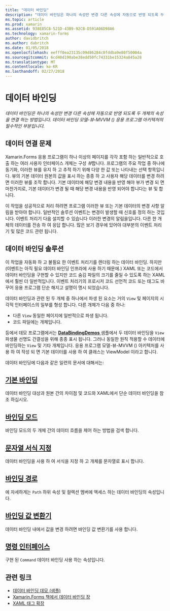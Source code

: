 ```yaml
---
title: "데이터 바인딩"
description: "데이터 바인딩은 하나의 속성만 변경 다른 속성에 자동으로 반영 되도록 두 개체의 속성을 연결 하는 방법입니다. 데이터 바인딩 모델-뷰-MVVM () 응용 프로그램 아키텍처의 필수적인 부분입니다."
ms.topic: article
ms.prod: xamarin
ms.assetid: 938E85C8-521D-43B9-92CB-D591A06D98A6
ms.technology: xamarin-forms
author: davidbritch
ms.author: dabritch
ms.date: 01/05/2018
ms.openlocfilehash: eefff0ea23135c09d86284c0fddba9e80f50004a
ms.sourcegitcommit: 6cd40d190abe38edd50fc74331be15324a845a28
ms.translationtype: MT
ms.contentlocale: ko-KR
ms.lasthandoff: 02/27/2018
---
```

# <a name="data-binding"></a>데이터 바인딩

_데이터 바인딩은 하나의 속성만 변경 다른 속성에 자동으로 반영 되도록 두 개체의 속성을 연결 하는 방법입니다. 데이터 바인딩 모델-뷰-MVVM () 응용 프로그램 아키텍처의 필수적인 부분입니다._

## <a name="the-data-linking-problem"></a>데이터 연결 문제

Xamarin.Forms 응용 프로그램이 하나 이상의 페이지를 각각 포함 하는 일반적으로 호출 하는 여러 사용자 인터페이스 개체는 구성 *뷰*합니다. 프로그램의 주요 작업 중 하나에 동기화, 이러한 뷰를 유지 하 고 추적 하기 위해 다양 한 값 또는 나타내는 선택 항목입니다. 뷰의 기본 데이터 원본의 값을 표시 하는 종종 하 고 사용자 해당 데이터를 변경 하려면 이러한 뷰를 조작 합니다. 기본 데이터에 해당 변경 내용을 반영 해야 뷰가 변경 되 면 마찬가지로, 기본 데이터가 변경 될 때 해당 변경 내용을 반영 되어야 합니다는 뷰 및 합니다.

이 작업을 성공적으로 처리 하려면 프로그램 이러한 뷰 또는 기본 데이터의 변경 사항 알림을 받아야 합니다. 일반적인 솔루션 이벤트는 변경이 발생할 때 신호를 정의 하는 것입니다. 이벤트 처리기 다음 설치할 수 있습니다 이러한 변경의 알림을입니다. 다른 한 개체의 데이터를 전송 하 여 응답 합니다. 많은 보기 경우에 있어야 대부분의 이벤트 처리기 및 많은 코드 관련 됩니다.

## <a name="the-data-binding-solution"></a>데이터 바인딩 솔루션

이 작업을 자동화 하 고 불필요 한 이벤트 처리기를 렌더링 하는 데이터 바인딩. 하지만 (이벤트는 아직 필요 데이터 바인딩 인프라에 사용 하기 때문에.) XAML 또는 코드에서 데이터 바인딩을 구현할 수 있지만 코드 숨김 파일의 크기를 줄일 수 있도록 하는 XAML에서 훨씬 더 일반적입니다. 이벤트 처리기의 프로시저 코드 선언적 코드 또는 태그도 바꾸어 응용 프로그램 단순 해지고 설명이 명시 되었습니다.

데이터 바인딩과 관련 된 두 개체 중 하나에서 파생 된 요소는 거의 `View` 및 페이지의 시각적 인터페이스의 일부를 형성 합니다. 다른 개체가 다음 중 하나:

- 다른 `View` 동일한 페이지에 일반적으로 파생 됩니다.
- 코드 파일에는 개체입니다.

등에서 데모 프로그램에서는 [ **DataBindingDemos** ](https://developer.xamarin.com/samples/xamarin-forms/DataBindingDemos/) 샘플에서 두 데이터 바인딩을 `View` 파생물 선명도 간결성을 위해 종종 표시 됩니다. 그러나 동일한 원칙 적용할 수 데이터에 바인딩하는 `View` 및 기타 개체입니다. 응용 프로그램 모델-뷰-MVVM () 아키텍처를 사용 하 여 작성 되 면 기본 데이터를 사용 하 여 클래스는 ViewModel 이라고 합니다.

데이터 바인딩에 다음과 같은 일련의 문서에 대해서는:

## <a name="basic-bindingsbasic-bindingsmd"></a>[기본 바인딩](basic-bindings.md)

데이터 바인딩 대상과 원본 간의 차이점 및 코드와 XAML에서 단순 데이터 바인딩을 참조 하십시오.

## <a name="binding-modebinding-modemd"></a>[바인딩 모드](binding-mode.md)

바인딩 모드의 두 개체 간의 데이터 흐름을 제어 하는 방법을 검색 합니다.

## <a name="string-formattingstring-formattingmd"></a>[문자열 서식 지정](string-formatting.md)

데이터 바인딩을 사용 하 여 서식을 지정 하 고 개체를 문자열로 표시 합니다.

## <a name="binding-pathbinding-pathmd"></a>[바인딩 경로](binding-path.md)

에 자세하게는 `Path` 하위 속성 및 컬렉션 멤버에 액세스 하는 데이터 바인딩의 속성입니다.

## <a name="binding-value-convertersconvertersmd"></a>[바인딩 값 변환기](converters.md)

데이터 바인딩 내에서 값을 변경 하려면 바인딩 값 변환기를 사용 합니다.

## <a name="the-command-interfacecommandingmd"></a>[명령 인터페이스](commanding.md)

구현 된 `Command` 데이터 바인딩 사용 하는 속성입니다.



## <a name="related-links"></a>관련 링크

- [데이터 바인딩 데모 (샘플)](https://developer.xamarin.com/samples/xamarin-forms/DataBindingDemos/)
- [Xamarin.Forms 책에서 데이터 바인딩 장](~/xamarin-forms/creating-mobile-apps-xamarin-forms/summaries/chapter16.md)
- [XAML 태그 확장](~/xamarin-forms/xaml/markup-extensions/index.md)
